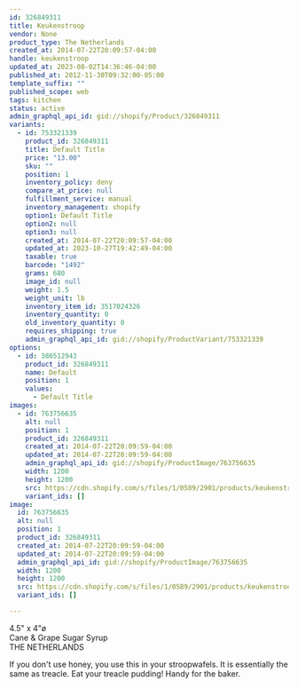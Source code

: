 ```yaml
---
id: 326849311
title: Keukenstroop
vendor: None
product_type: The Netherlands
created_at: 2014-07-22T20:09:57-04:00
handle: keukenstroop
updated_at: 2023-08-02T14:36:46-04:00
published_at: 2012-11-30T09:32:00-05:00
template_suffix: ""
published_scope: web
tags: kitchen
status: active
admin_graphql_api_id: gid://shopify/Product/326849311
variants:
  - id: 753321339
    product_id: 326849311
    title: Default Title
    price: "13.00"
    sku: ""
    position: 1
    inventory_policy: deny
    compare_at_price: null
    fulfillment_service: manual
    inventory_management: shopify
    option1: Default Title
    option2: null
    option3: null
    created_at: 2014-07-22T20:09:57-04:00
    updated_at: 2023-10-27T19:42:49-04:00
    taxable: true
    barcode: "1492"
    grams: 680
    image_id: null
    weight: 1.5
    weight_unit: lb
    inventory_item_id: 3517024326
    inventory_quantity: 0
    old_inventory_quantity: 0
    requires_shipping: true
    admin_graphql_api_id: gid://shopify/ProductVariant/753321339
options:
  - id: 386512943
    product_id: 326849311
    name: Default
    position: 1
    values:
      - Default Title
images:
  - id: 763756635
    alt: null
    position: 1
    product_id: 326849311
    created_at: 2014-07-22T20:09:59-04:00
    updated_at: 2014-07-22T20:09:59-04:00
    admin_graphql_api_id: gid://shopify/ProductImage/763756635
    width: 1200
    height: 1200
    src: https://cdn.shopify.com/s/files/1/0589/2901/products/keukenstroop.jpeg?v=1406074199
    variant_ids: []
image:
  id: 763756635
  alt: null
  position: 1
  product_id: 326849311
  created_at: 2014-07-22T20:09:59-04:00
  updated_at: 2014-07-22T20:09:59-04:00
  admin_graphql_api_id: gid://shopify/ProductImage/763756635
  width: 1200
  height: 1200
  src: https://cdn.shopify.com/s/files/1/0589/2901/products/keukenstroop.jpeg?v=1406074199
  variant_ids: []

---
```


4.5" x 4"ø  
Cane & Grape Sugar Syrup  
THE NETHERLANDS

If you don't use honey, you use this in your stroopwafels. It is essentially the same as treacle. Eat your treacle pudding! Handy for the baker.